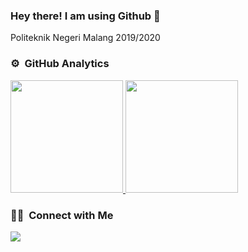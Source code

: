 ### Hey there! I am using Github 👋 

Politeknik Negeri Malang 2019/2020 

### ⚙️ &nbsp;GitHub Analytics

<p align="left">
<a href="https://github.com/nazariosafariesqi">
  <img height="180em" src="https://github-readme-stats.vercel.app/api?username=nazariosafariesqi&show_icons=true&theme=algolia&include_all_commits=true&count_private=true"/>
  <img height="180em" src="https://github-readme-stats.vercel.app/api/top-langs/?username=nazariosafariesqi&layout=compact&langs_count=8&theme=algolia"/>
</a>
</p>

### 🤝🏻 &nbsp;Connect with Me

<p align="left">
<a href="mailto: nazariotyo@gmail.com"><img src="https://img.shields.io/badge/-nazariotyo@gmail.com-D14836?style=flat&logo=Gmail&logoColor=white"/></a>
</p>
